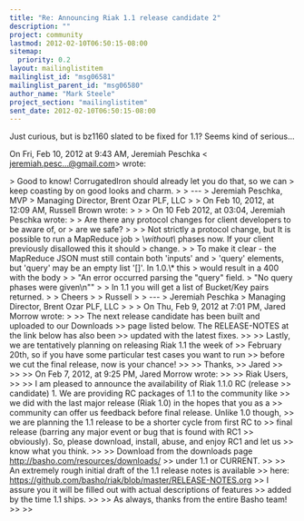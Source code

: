 ```yaml
---
title: "Re: Announcing Riak 1.1 release candidate 2"
description: ""
project: community
lastmod: 2012-02-10T06:50:15-08:00
sitemap:
  priority: 0.2
layout: mailinglistitem
mailinglist_id: "msg06581"
mailinglist_parent_id: "msg06580"
author_name: "Mark Steele"
project_section: "mailinglistitem"
sent_date: 2012-02-10T06:50:15-08:00
---
```



Just curious, but is bz1160
 slated
to be fixed for 1.1? Seems kind of serious...


On Fri, Feb 10, 2012 at 9:43 AM, Jeremiah Peschka &lt;
jeremiah.pesc...@gmail.com&gt; wrote:

&gt; Good to know! CorrugatedIron should already let you do that, so we can
&gt; keep coasting by on good looks and charm.
&gt;
&gt; ---
&gt; Jeremiah Peschka, MVP
&gt; Managing Director, Brent Ozar PLF, LLC
&gt;
&gt; On Feb 10, 2012, at 12:09 AM, Russell Brown  wrote:
&gt;
&gt;
&gt; On 10 Feb 2012, at 03:04, Jeremiah Peschka wrote:
&gt;
&gt; Are there any protocol changes for client developers to be aware of, or
&gt; are we safe?
&gt;
&gt;
&gt; Not strictly a protocol change, but It is possible to run a MapReduce job
&gt; \\*without\\* phases now. If your client previously disallowed this it should
&gt; change.
&gt;
&gt; To make it clear - the MapReduce JSON must still contain both 'inputs' and
&gt; 'query' elements, but 'query' may be an empty list '[]'. In 1.0.\\* this
&gt; would result in a 400 with the body
&gt;
&gt; "An error occurred parsing the "query" field.
&gt; "No query phases were given\\n""
&gt;
&gt; In 1.1 you will get a list of Bucket/Key pairs returned.
&gt;
&gt; Cheers
&gt;
&gt; Russell
&gt;
&gt; ---
&gt; Jeremiah Peschka
&gt; Managing Director, Brent Ozar PLF, LLC
&gt;
&gt;
&gt; On Thu, Feb 9, 2012 at 7:01 PM, Jared Morrow  wrote:
&gt;
&gt;&gt; The next release candidate has been built and uploaded to our Downloads
&gt;&gt; page listed below. The RELEASE-NOTES at the link below has also been
&gt;&gt; updated with the latest fixes.
&gt;&gt;
&gt;&gt; Lastly, we are tentatively planning on releasing Riak 1.1 the week of
&gt;&gt; February 20th, so if you have some particular test cases you want to run
&gt;&gt; before we cut the final release, now is your chance!
&gt;&gt;
&gt;&gt; Thanks,
&gt;&gt; Jared
&gt;&gt;
&gt;&gt;
&gt;&gt; On Feb 7, 2012, at 9:25 PM, Jared Morrow wrote:
&gt;&gt;
&gt;&gt; Riak Users,
&gt;&gt;
&gt;&gt; I am pleased to announce the availability of Riak 1.1.0 RC (release
&gt;&gt; candidate) 1. We are providing RC packages of 1.1 to the community like
&gt;&gt; we did with the last major release (Riak 1.0) in the hopes that you as a
&gt;&gt; community can offer us feedback before final release. Unlike 1.0 though,
&gt;&gt; we are planning the 1.1 release to be a shorter cycle from first RC to
&gt;&gt; final release (barring any major event or bug that is found with RC1
&gt;&gt; obviously). So, please download, install, abuse, and enjoy RC1 and let us
&gt;&gt; know what you think.
&gt;&gt;
&gt;&gt; Download from the downloads page http://basho.com/resources/downloads/
&gt;&gt; under 1.1 or CURRENT.
&gt;&gt;
&gt;&gt; An extremely rough initial draft of the 1.1 release notes is available
&gt;&gt; here: https://github.com/basho/riak/blob/master/RELEASE-NOTES.org
&gt;&gt; I assure you it will be filled out with actual descriptions of features
&gt;&gt; added by the time 1.1 ships.
&gt;&gt;
&gt;&gt; As always, thanks from the entire Basho team!
&gt;&gt;
&gt;&gt;


